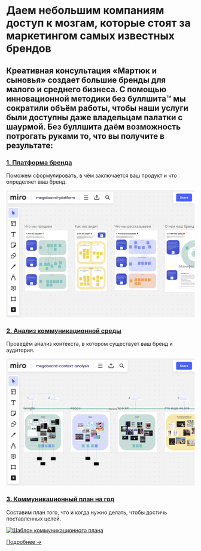 # Даем небольшим компаниям доступ к мозгам, которые стоят за маркетингом самых известных брендов

## Креативная консультация «Мартюк и сыновья» создает большие бренды для малого и среднего бизнеса. С помощью инновационной методики без буллшита™ мы сократили объём работы, чтобы наши услуги были доступны даже владельцам палатки с шаурмой. Без буллшита даём возможность потрогать руками то, что вы получите в результате:

### [1. Платформа бренда](https://miro.com/app/board/uXjVKDkDrP8=/?share_link_id=854957872958)
Поможем сформулировать, в чём заключается ваш продукт и что определяет ваш бренд.

[![Шаблон платформы бренда](/../../img/megaboard-1.png)](https://miro.com/app/board/uXjVKDkDrP8=/?share_link_id=854957872958)

### [2. Анализ коммуникационной среды](https://miro.com/app/board/uXjVKJdCk5Q=/?share_link_id=723205133163)
Проведём анализ контекста, в котором существует ваш бренд и аудитория.

[![Шаблон конкурентного анализа](/../../img/megaboard-2.png)](https://miro.com/app/board/uXjVKJdCk5Q=/?share_link_id=723205133163)

### [3. Коммуникационный план на год](https://miro.com/app/board/uXjVKRiyqsI=/?share_link_id=306221683197)
Составим план того, что и когда нужно делать, чтобы достичь поставленных целей.

[![Шаблон коммуникационного плана](/../../img/megaboard-3.png)](https://miro.com/app/board/uXjVKRiyqsI=/?share_link_id=306221683197)

[Подробнее →](more)